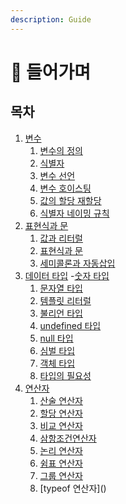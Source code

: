 ```yaml
---
description: Guide
---
```


# 📔 들어가며

## 목차

1. [변수](https://github.com/ohtaekwon/Frontend-101/tree/main/JavaScript/DeepDive/04.%EB%B3%80%EC%88%98)
   1. [변수의 정의](https://github.com/ohtaekwon/Frontend-101/blob/main/JavaScript/DeepDive/04.%EB%B3%80%EC%88%98/4.1\_%EB%B3%80%EC%88%98%EB%9E%80%20%EB%AC%B4%EC%97%87%EC%9D%B8%EA%B0%80.md)
   2. [식별자](https://github.com/ohtaekwon/Frontend-101/blob/main/JavaScript/DeepDive/04.%EB%B3%80%EC%88%98/4.2\_%EC%8B%9D%EB%B3%84%EC%9E%90.md)
   3. [변수 선언](https://github.com/ohtaekwon/Frontend-101/blob/main/JavaScript/DeepDive/04.%EB%B3%80%EC%88%98/4.3\_%EB%B3%80%EC%88%98%20%EC%84%A0%EC%96%B8.md)
   4. [변수 호이스팅](https://github.com/ohtaekwon/Frontend-101/blob/main/JavaScript/DeepDive/04.%EB%B3%80%EC%88%98/4.4\_%EB%B3%80%EC%88%98%20%EC%84%A0%EC%96%B8%EC%9D%98%20%EC%8B%A4%ED%96%89%20%EC%8B%9C%EC%A0%90%EA%B3%BC%EB%B3%80%EC%88%98%20%ED%98%B8%EC%9D%B4%EC%8A%A4%ED%8C%85.md)
   5. [값의 할당 재할당](https://github.com/ohtaekwon/Frontend-101/blob/main/JavaScript/DeepDive/04.%EB%B3%80%EC%88%98/4.5\_%EA%B0%92%EC%9D%98%20%ED%95%A0%EB%8B%B9%EA%B3%BC%20%EC%9E%AC%ED%95%A0%EB%8B%B9.md)
   6. [식별자 네이밍 규칙](https://github.com/ohtaekwon/Frontend-101/blob/main/JavaScript/DeepDive/04.%EB%B3%80%EC%88%98/4.6\_%EC%8B%9D%EB%B3%84%EC%9E%90%20%EB%84%A4%EC%9D%B4%EB%B0%8D%20%EA%B7%9C%EC%B9%99.md)
2. [표현식과 문](https://github.com/ohtaekwon/Frontend-101/tree/main/JavaScript/DeepDive/05.%ED%91%9C%ED%98%84%EC%8B%9D%EA%B3%BC%20%EB%AC%B8)
   1. [값과 리터럴](https://github.com/ohtaekwon/Frontend-101/blob/main/JavaScript/DeepDive/05.%ED%91%9C%ED%98%84%EC%8B%9D%EA%B3%BC%20%EB%AC%B8/5.1\_%EA%B0%92%EA%B3%BC%20%EB%A6%AC%ED%84%B0%EB%9F%B4.md)
   2. [표현식과 문](https://github.com/ohtaekwon/Frontend-101/blob/main/JavaScript/DeepDive/05.%ED%91%9C%ED%98%84%EC%8B%9D%EA%B3%BC%20%EB%AC%B8/5.3\_%ED%91%9C%ED%98%84%EC%8B%9D%EA%B3%BC%20%EB%AC%B8.md)
   3. [세미콜론과 자동삽입](https://github.com/ohtaekwon/Frontend-101/blob/main/JavaScript/DeepDive/05.%ED%91%9C%ED%98%84%EC%8B%9D%EA%B3%BC%20%EB%AC%B8/5.5\_%EC%84%B8%EB%AF%B8%EC%BD%9C%EB%A1%A0%EA%B3%BC%20%EC%9E%90%EB%8F%99%EC%82%BD%EC%9E%85%EA%B8%B0%EB%8A%A5.md)
3. [데이터 타입](https://github.com/ohtaekwon/Frontend-101/tree/main/JavaScript/DeepDive/06.%EB%8D%B0%EC%9D%B4%ED%84%B0%20%ED%83%80%EC%9E%85) -[숫자 타입](https://github.com/ohtaekwon/Frontend-101/blob/main/JavaScript/DeepDive/06.%EB%8D%B0%EC%9D%B4%ED%84%B0%20%ED%83%80%EC%9E%85/6.1\_%EB%8D%B0%EC%9D%B4%ED%84%B0%20%ED%83%80%EC%9E%85\(%EC%88%AB%EC%9E%90%2C%20%EB%AC%B8%EC%9E%90%EC%97%B4%2C%20%EB%B6%88%EB%A6%AC%EC%96%B8\).md#61-%EC%88%AB%EC%9E%90-%ED%83%80%EC%9E%85)
   1. [문자열 타입](https://github.com/ohtaekwon/Frontend-101/blob/main/JavaScript/DeepDive/06.%EB%8D%B0%EC%9D%B4%ED%84%B0%20%ED%83%80%EC%9E%85/6.1\_%EB%8D%B0%EC%9D%B4%ED%84%B0%20%ED%83%80%EC%9E%85\(%EC%88%AB%EC%9E%90%2C%20%EB%AC%B8%EC%9E%90%EC%97%B4%2C%20%EB%B6%88%EB%A6%AC%EC%96%B8\).md#61-%EC%88%AB%EC%9E%90-%ED%83%80%EC%9E%85)
   2. [템플릿 리터럴](https://github.com/ohtaekwon/Frontend-101/blob/main/JavaScript/DeepDive/06.%EB%8D%B0%EC%9D%B4%ED%84%B0%20%ED%83%80%EC%9E%85/6.1\_%EB%8D%B0%EC%9D%B4%ED%84%B0%20%ED%83%80%EC%9E%85\(%EC%88%AB%EC%9E%90%2C%20%EB%AC%B8%EC%9E%90%EC%97%B4%2C%20%EB%B6%88%EB%A6%AC%EC%96%B8\).md#61-%EC%88%AB%EC%9E%90-%ED%83%80%EC%9E%85)
   3. [불리언 타입](https://github.com/ohtaekwon/Frontend-101/blob/main/JavaScript/DeepDive/06.%EB%8D%B0%EC%9D%B4%ED%84%B0%20%ED%83%80%EC%9E%85/6.1\_%EB%8D%B0%EC%9D%B4%ED%84%B0%20%ED%83%80%EC%9E%85\(%EC%88%AB%EC%9E%90%2C%20%EB%AC%B8%EC%9E%90%EC%97%B4%2C%20%EB%B6%88%EB%A6%AC%EC%96%B8\).md#61-%EC%88%AB%EC%9E%90-%ED%83%80%EC%9E%85)
   4. [undefined 타입](https://github.com/ohtaekwon/Frontend-101/blob/main/JavaScript/DeepDive/06.%EB%8D%B0%EC%9D%B4%ED%84%B0%20%ED%83%80%EC%9E%85/6.1\_%EB%8D%B0%EC%9D%B4%ED%84%B0%20%ED%83%80%EC%9E%85\(%EC%88%AB%EC%9E%90%2C%20%EB%AC%B8%EC%9E%90%EC%97%B4%2C%20%EB%B6%88%EB%A6%AC%EC%96%B8\).md#61-%EC%88%AB%EC%9E%90-%ED%83%80%EC%9E%85)
   5. [null 타입](https://github.com/ohtaekwon/Frontend-101/blob/main/JavaScript/DeepDive/06.%EB%8D%B0%EC%9D%B4%ED%84%B0%20%ED%83%80%EC%9E%85/6.1\_%EB%8D%B0%EC%9D%B4%ED%84%B0%20%ED%83%80%EC%9E%85\(%EC%88%AB%EC%9E%90%2C%20%EB%AC%B8%EC%9E%90%EC%97%B4%2C%20%EB%B6%88%EB%A6%AC%EC%96%B8\).md#61-%EC%88%AB%EC%9E%90-%ED%83%80%EC%9E%85)
   6. [심벌 타입](https://github.com/ohtaekwon/Frontend-101/blob/main/JavaScript/DeepDive/06.%EB%8D%B0%EC%9D%B4%ED%84%B0%20%ED%83%80%EC%9E%85/6.1\_%EB%8D%B0%EC%9D%B4%ED%84%B0%20%ED%83%80%EC%9E%85\(%EC%88%AB%EC%9E%90%2C%20%EB%AC%B8%EC%9E%90%EC%97%B4%2C%20%EB%B6%88%EB%A6%AC%EC%96%B8\).md#61-%EC%88%AB%EC%9E%90-%ED%83%80%EC%9E%85)
   7. [객체 타입](https://github.com/ohtaekwon/Frontend-101/blob/main/JavaScript/DeepDive/06.%EB%8D%B0%EC%9D%B4%ED%84%B0%20%ED%83%80%EC%9E%85/6.1\_%EB%8D%B0%EC%9D%B4%ED%84%B0%20%ED%83%80%EC%9E%85\(%EC%88%AB%EC%9E%90%2C%20%EB%AC%B8%EC%9E%90%EC%97%B4%2C%20%EB%B6%88%EB%A6%AC%EC%96%B8\).md#61-%EC%88%AB%EC%9E%90-%ED%83%80%EC%9E%85)
   8. [타입의 필요성](https://github.com/ohtaekwon/Frontend-101/blob/main/JavaScript/DeepDive/06.%EB%8D%B0%EC%9D%B4%ED%84%B0%20%ED%83%80%EC%9E%85/6.1\_%EB%8D%B0%EC%9D%B4%ED%84%B0%20%ED%83%80%EC%9E%85\(%EC%88%AB%EC%9E%90%2C%20%EB%AC%B8%EC%9E%90%EC%97%B4%2C%20%EB%B6%88%EB%A6%AC%EC%96%B8\).md#61-%EC%88%AB%EC%9E%90-%ED%83%80%EC%9E%85)
4. [연산자](../JavaScript/DeepDive/07.%EC%97%B0%EC%82%B0%EC%9E%90)
   1. [산술 연산자](07./07.1\_.md#71-산술-연산자)
   2. [할당 연산자](07./07.1\_.md#72-할당-연산자)
   3. [비교 연산자](07./07.1\_.md#73-비교-연산자)
   4. [삼항조건연산자](07./07.2\_-typeof.md#74-삼항-조건-연산자)
   5. [논리 연산자](07./07.2\_-typeof.md#75-논리-연산자)
   6. [쉼표 연산자](07./07.2\_-typeof.md#76-쉼표-연산자)
   7. [그룹 연산자](07./07.2\_-typeof.md#77-그룹-연산자)
   8. \[typeof 연산자]\()

##

